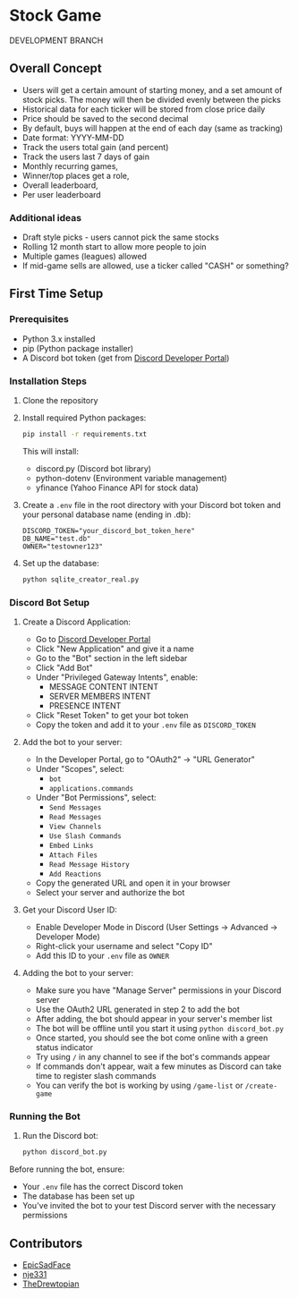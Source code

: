 # Stock Game
DEVELOPMENT BRANCH
## Overall Concept
- Users will get a certain amount of starting money, and a set amount of stock picks.  The money will then be divided evenly between the picks
- Historical data for each ticker will be stored from close price daily
- Price should be saved to the second decimal
- By default, buys will happen at the end of each day (same as tracking)
- Date format: YYYY-MM-DD
- Track the users total gain (and percent)
- Track the users last 7 days of gain
- Monthly recurring games,
- Winner/top places get a role,
- Overall leaderboard,
- Per user leaderboard

### Additional ideas
- Draft style picks - users cannot pick the same stocks
- Rolling 12 month start to allow more people to join
- Multiple games (leagues) allowed
- If mid-game sells are allowed, use a ticker called "CASH" or something?

## First Time Setup

### Prerequisites
- Python 3.x installed
- pip (Python package installer)
- A Discord bot token (get from [Discord Developer Portal](https://discord.com/developers/applications))

### Installation Steps

1. Clone the repository

2. Install required Python packages:
   ```bash
   pip install -r requirements.txt
   ```
   This will install:
   - discord.py (Discord bot library)
   - python-dotenv (Environment variable management)
   - yfinance (Yahoo Finance API for stock data)

3. Create a `.env` file in the root directory with your Discord bot token and your personal database name (ending in .db):
   ```
   DISCORD_TOKEN="your_discord_bot_token_here"
   DB_NAME="test.db"
   OWNER="testowner123"
   ```

4. Set up the database:
   ```bash
   python sqlite_creator_real.py
   ```

### Discord Bot Setup

1. Create a Discord Application:
   - Go to [Discord Developer Portal](https://discord.com/developers/applications)
   - Click "New Application" and give it a name
   - Go to the "Bot" section in the left sidebar
   - Click "Add Bot"
   - Under "Privileged Gateway Intents", enable:
     - MESSAGE CONTENT INTENT
     - SERVER MEMBERS INTENT
     - PRESENCE INTENT
   - Click "Reset Token" to get your bot token
   - Copy the token and add it to your `.env` file as `DISCORD_TOKEN`

2. Add the bot to your server:
   - In the Developer Portal, go to "OAuth2" → "URL Generator"
   - Under "Scopes", select:
     - `bot`
     - `applications.commands`
   - Under "Bot Permissions", select:
     - `Send Messages`
     - `Read Messages`
     - `View Channels`
     - `Use Slash Commands`
     - `Embed Links`
     - `Attach Files`
     - `Read Message History`
     - `Add Reactions`
   - Copy the generated URL and open it in your browser
   - Select your server and authorize the bot

3. Get your Discord User ID:
   - Enable Developer Mode in Discord (User Settings → Advanced → Developer Mode)
   - Right-click your username and select "Copy ID"
   - Add this ID to your `.env` file as `OWNER`

4. Adding the bot to your server:
   - Make sure you have "Manage Server" permissions in your Discord server
   - Use the OAuth2 URL generated in step 2 to add the bot
   - After adding, the bot should appear in your server's member list
   - The bot will be offline until you start it using `python discord_bot.py`
   - Once started, you should see the bot come online with a green status indicator
   - Try using `/` in any channel to see if the bot's commands appear
   - If commands don't appear, wait a few minutes as Discord can take time to register slash commands
   - You can verify the bot is working by using `/game-list` or `/create-game`

### Running the Bot

1. Run the Discord bot:
   ```bash
   python discord_bot.py
   ```

Before running the bot, ensure:
- Your `.env` file has the correct Discord token
- The database has been set up
- You've invited the bot to your test Discord server with the necessary permissions

## Contributors
- [EpicSadFace](https://github.com/ItsJustAGitHubMichealWhosGonnaSeeIt5Ppl)
- [nje331](https://github.com/nje331)
- [TheDrewtopian](https://github.com/TheDrewtopian)
